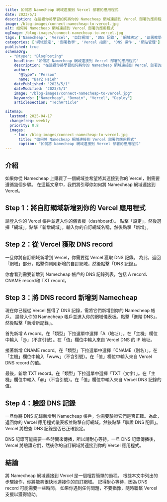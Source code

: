 ```yaml
---
title: 如何將 Namecheap 網域連接到 Vercel 部署的應用程式
date: 2023/5/1
description: 在這裡你將學習如何將你的 Namecheap 網域連接到 Vercel 部署的應用程式。
image: /blog-images/connect-namecheap-to-vercel.jpg
alt: 如何將 Namecheap 網域連接到 Vercel 部署的應用程式
ogImage: /blog-images/connect-namecheap-to-vercel.jpg
tags: ['Namecheap', 'Vercel', '自訂網域', 'DNS 記錄', '網域綁定', '部署教學', '網站連接', '雲端服務']
categories: ['網域設定', '部署教學', 'Vercel 指南', 'DNS 操作', '網站管理']
published: true
schemaOrg:
  - "@type": "BlogPosting"
    headline: "如何將 Namecheap 網域連接到 Vercel 部署的應用程式"
    description: "在這裡你將學習如何將你的 Namecheap 網域連接到 Vercel 部署的應用程式。"
    author:
      "@type": "Person"
      name: "BarZ Hsieh"
    datePublished: "2023/5/1"
    dateModified: "2023/5/1"
    image: "/blog-images/connect-namecheap-to-vercel.jpg"
    keywords: ["Namecheap", "Domain", "Vercel", "Deploy"]
    articleSection: "TechArticle"

sitemap:
  lastmod: 2025-04-17
  changefreq: weekly
  priority: 0.8
  images:
    - loc: /blog-images/connect-namecheap-to-vercel.jpg
      title: "如何將 Namecheap 網域連接到 Vercel 部署的應用程式"
      caption: "如何將 Namecheap 網域連接到 Vercel 部署的應用程式"
---
```


## 介紹

如果你從 Namecheap 上購買了一個網域並希望將其連接到你的 Vercel，則需要遵循幾個步驟。
在這篇文章中，我們將引導你如何將 Namecheap 網域連接到 Vercel。

## Step 1：將自訂網域新增到你的 Vercel 應用程式

請登入你的 Vercel 帳戶並進入你的儀表板（dashboard）。
點擊「設定」，然後選擇「網域」。點擊「新增網域」，輸入你的自訂網域名稱，然後點擊「新增」。

## Step 2：從 Vercel 獲取 DNS record

一旦你將自訂網域新增到 Vercel，你需要從 Vercel 獲取 DNS 記錄。
為此，返回「網域」部分，點擊你剛剛新增的自訂網域，然後點擊「DNS 記錄」。

你會看到需要新增到 Namecheap 帳戶的 DNS 記錄列表，包括 A record、CNAME record和 TXT record。

## Step 3：將 DNS record 新增到 Namecheap

現在你已經從 Vercel 獲得了 DNS 記錄，需將它們新增到你的 Namecheap 帳戶。
請登入你的 Namecheap 帳戶並進入你的網域儀表板。點擊「進階 DNS」，然後點擊「新增新記錄」。

首先新增 A record。在「類型」下拉選單中選擇「A（地址）」。在「主機」欄位中輸入「@」（不含引號）。在「值」欄位中輸入來自 Vercel DNS 的 IP 地址。

接著新增 CNAME record。在「類型」下拉選單中選擇「CNAME（別名）」。在「主機」欄位中輸入「www」（不含引號）。在「值」欄位中輸入來自 Vercel DNS record 的值。

最後，新增 TXT record。在「類型」下拉選單中選擇「TXT（文字）」。在「主機」欄位中輸入「@」（不含引號）。在「值」欄位中輸入來自 Vercel DNS 記錄的值。

## Step 4：驗證 DNS 記錄

一旦你將 DNS 記錄新增到 Namecheap 帳戶，你需要驗證它們是否正確。為此，返回你的 Vercel 應用程式儀表板並點擊自訂網域。然後點擊「驗證 DNS 配置」。Vercel 將檢查 DNS 記錄是否已正確設定。

DNS 記錄可能需要一些時間來傳播，所以請耐心等待。一旦 DNS 記錄傳播後，Vercel 將驗證它們，然後你的自訂網域將連接到你的 Vercel 應用程式。

## 結論

將 Namecheap 網域連接到 Vercel 是一個相對簡單的過程。
根據本文中列出的步驟操作，你將能夠很快地連接你的自訂網域。
記得耐心等待，因為 DNS record 可能需要一些時間。
如果你遇到任何問題，不要猶豫，隨時聯繫 Vercel 支援以獲得協助。
